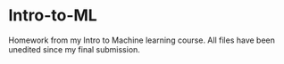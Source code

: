 # Intro-to-ML

Homework from my Intro to Machine learning course. All files have been unedited since my final submission.